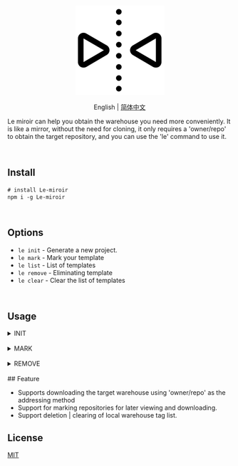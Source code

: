 <p align="center">
<img height="200" src="./assets/mirror.png" alt="le-miroir">
</p>
<p align="center"> English | <a href="./README_zh.md">简体中文</a></p>

Le miroir can help you obtain the warehouse you need more conveniently. It is like a mirror, without the need for cloning, it only requires a 'owner/repo' to obtain the target repository, and you can use the 'le' command to use it.

<br>

## Install

```
# install Le-miroir
npm i -g Le-miroir
```

<br>

## Options

- `le init` - Generate a new project.
- `le mark` - Mark your template
- `le list` - List of templates
- `le remove` - Eliminating template
- `le clear` - Clear the list of templates

<br>

## Usage

<details>
<summary>INIT</summary>

```js
// Method 1：
// eg: le init inblossoms/Le-miroir mirror[local folder name]
le init owner/repo project-name

// Method 2：
// eg: le init mirror[your mark template] inblossoms/Le-miroir
le init template-index-name project-name
```

</details>
<br>

<details>
<summary>MARK</summary>

```js
le mark

# ? Please mark your warehouse: <Template index name>
# ? Please enter the warehouse address: <owner/repo>
```

</details>
<br>
<details>
<summary>REMOVE</summary>

```js
le remove

# ? Remove the name of the repository you want to delete: <Template index name>
```

</details>

<br>
## Feature

- Supports downloading the target warehouse using 'owner/repo' as the addressing method
- Support for marking repositories for later viewing and downloading.
- Support deletion | clearing of local warehouse tag list.

## License

[MIT](./license)
